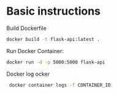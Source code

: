 # Basic instructions
Build Dockerfile 
```bash
docker build -t flask-api:latest .
```
Run Docker Container:
```bash
docker run -d -p 5000:5000 flask-api
```

Docker log
 ocker
```bash
 docker container logs -f CONTAINER_ID
```
